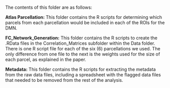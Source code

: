The contents of this folder are as follows:

**Atlas Parcellation:** This folder contains the R scripts for determining which parcels from each parcellation would be included in each of the ROIs for the DMN.

**FC_Network_Generation:** This folder contains the R scripts to create the .RData files in the Correlation_Matrices subfolder within the Data folder. There is one R script file for each of the six (6) parcellations we used. The only difference from one file to the next is the weights used for the size of each parcel, as explained in the paper.

**Metadata:** This folder contains the R scripts for extracting the metadata from the raw data files, including a spreadsheet with the flagged data files that needed to be removed from the rest of the analysis. 
